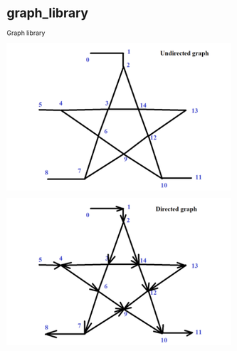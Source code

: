 # graph_library
Graph library



![alt text](https://github.com/StoBrothers/graph_library/blob/master/star_undirected.png)


![alt text](https://github.com/StoBrothers/graph_library/blob/master/star_directed.png)

